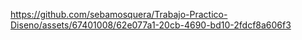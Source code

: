 

https://github.com/sebamosquera/Trabajo-Practico-Diseno/assets/67401008/62e077a1-20cb-4690-bd10-2fdcf8a606f3

